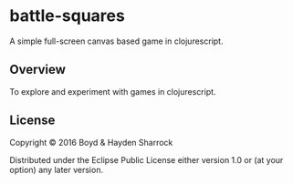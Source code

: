 # battle-squares

A simple full-screen canvas based game in clojurescript.

## Overview

To explore and experiment with games in clojurescript.

## License

Copyright © 2016 Boyd & Hayden Sharrock

Distributed under the Eclipse Public License either version 1.0 or (at your option) any later version.
